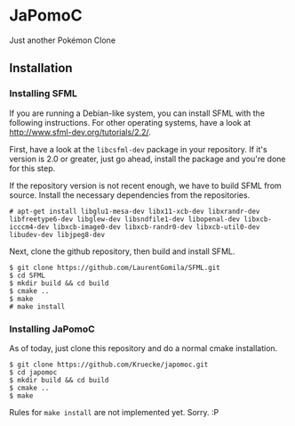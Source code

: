 # JaPomoC
Just another Pokémon Clone

## Installation

### Installing SFML
If you are running a Debian-like system, you can install SFML with the following instructions. For other operating systems, have a look at http://www.sfml-dev.org/tutorials/2.2/.

First, have a look at the `libcsfml-dev` package in your repository. If it's version is 2.0 or greater, just go ahead, install the package and you're done for this step.

If the repository version is not recent enough, we have to build SFML from source. Install the necessary dependencies from the repositories.
```
# apt-get install libglu1-mesa-dev libx11-xcb-dev libxrandr-dev libfreetype6-dev libglew-dev libsndfile1-dev libopenal-dev libxcb-icccm4-dev libxcb-image0-dev libxcb-randr0-dev libxcb-util0-dev libudev-dev libjpeg8-dev
```

Next, clone the github repository, then build and install SFML.
```
$ git clone https://github.com/LaurentGomila/SFML.git
$ cd SFML
$ mkdir build && cd build
$ cmake ..
$ make
# make install
```

### Installing JaPomoC
As of today, just clone this repository and do a normal cmake installation.
```
$ git clone https://github.com/Kruecke/japomoc.git
$ cd japomoc
$ mkdir build && cd build
$ cmake ..
$ make
```
Rules for `make install` are not implemented yet. Sorry. :P
